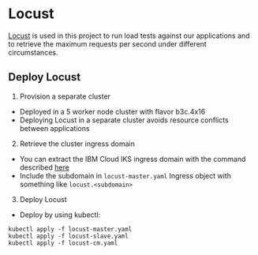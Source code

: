 # Locust
[Locust](https://locust.io/) is used in this project to run load tests against our applications and to retrieve the maximum requests per second under different circumstances. 

## Deploy Locust

1. Provision a separate cluster

- Deployed in a 5 worker node cluster with flavor b3c.4x16
- Deploying Locust in a separate cluster avoids resource conflicts between applications

2. Retrieve the cluster ingress domain
- You can extract the IBM Cloud IKS ingress domain with the command described [here](https://cloud.ibm.com/docs/containers?topic=containers-ingress-types#alb-com-create-ibm-domain)
- Include the subdomain in `locust-master.yaml` Ingress object with something like `locust.<subdomain>`

3. Deploy Locust
- Deploy by using kubectl:
```
kubectl apply -f locust-master.yaml
kubectl apply -f locust-slave.yaml
kubectl apply -f locust-cm.yaml
```